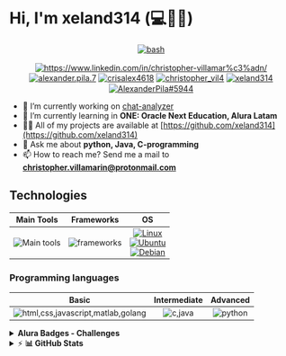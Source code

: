 <!-- markdownlint-disable MD033 -->

# Hi, I'm xeland314 (💻💖🐱)

<div align="center">
  <a href="https://www.codewars.com/users/xeland314" target="_blank" rel="noreferrer"> <img src="https://www.codewars.com/users/xeland314/badges/large" alt="bash"/> </a>
</div>

<p align="center">
  <a href="https://linkedin.com/in/https://www.linkedin.com/in/christopher-villamar%c3%adn/" target="blank"><img align="center" src="https://raw.githubusercontent.com/rahuldkjain/github-profile-readme-generator/master/src/images/icons/Social/linked-in-alt.svg" alt="https://www.linkedin.com/in/christopher-villamar%c3%adn/" height="30" width="40" /></a>
  <a href="https://fb.com/alexander.pila.7" target="blank"><img align="center" src="https://raw.githubusercontent.com/rahuldkjain/github-profile-readme-generator/master/src/images/icons/Social/facebook.svg" alt="alexander.pila.7" height="30" width="40" /></a>
  <a href="https://instagram.com/crisalex4618" target="blank"><img align="center" src="https://raw.githubusercontent.com/rahuldkjain/github-profile-readme-generator/master/src/images/icons/Social/instagram.svg" alt="crisalex4618" height="30" width="40" /></a>
  <a href="https://www.hackerrank.com/christopher_vil4" target="blank"><img align="center" src="https://raw.githubusercontent.com/rahuldkjain/github-profile-readme-generator/master/src/images/icons/Social/hackerrank.svg" alt="christopher_vil4" height="30" width="40" /></a>
  <a href="https://www.leetcode.com/xeland314" target="blank"><img align="center" src="https://raw.githubusercontent.com/rahuldkjain/github-profile-readme-generator/master/src/images/icons/Social/leet-code.svg" alt="xeland314" height="30" width="40" /></a>
  <a href="https://discord.gg/AlexanderPila#5944" target="blank"><img align="center" src="https://raw.githubusercontent.com/rahuldkjain/github-profile-readme-generator/master/src/images/icons/Social/discord.svg" alt="AlexanderPila#5944" height="30" width="40" /></a>
</p>

- 🔭 I’m currently working on [chat-analyzer](https://github.com/xeland314/chat-analyzer)
- 🌱 I’m currently learning in **ONE: Oracle Next Education, Alura Latam**
- 👨‍💻 All of my projects are available at [https://github.com/xeland314](https://github.com/xeland314)
- 💬 Ask me about **python, Java, C-programming**
- 📫 How to reach me? Send me a mail to **christopher.villamarin@protonmail.com**

## Technologies

<table align="center">
<thead>
  <tr>
    <th>Main Tools</th>
    <th>Frameworks</th>
    <th>OS</th>
  </tr>
</thead>
<tbody>
  <tr>
    <td align="center">
        <img src="https://skillicons.dev/icons?i=vscode,neovim,vim,eclipse,regex,sqlite,md,git,bash&perline=3&theme=light" alt="Main tools" width="200" height="150"/>
    </td>
    <td align="center">
        <img src="https://skillicons.dev/icons?i=qt,django,flutter&perline=2&theme=light" alt="frameworks" width="90" height="100"/>
    </td>
    <td align="center">
      <a href="https://www.linux.org/" target="_blank" rel="noreferrer">
        <img src="https://skillicons.dev/icons?i=linux&perline=1&theme=light" alt="Linux" width="40" height="40"/>
      </a>
      <br>
      <a href="https://ubuntu.com/" target="_blank" rel="noreferrer">
        <img src="https://upload.wikimedia.org/wikipedia/commons/9/9e/UbuntuCoF.svg" alt="Ubuntu" width="40" height="40"/>
      </a>
      <br>
      <a href="https://www.debian.org/" target="_blank" rel="noreferrer">
        <img src="https://www.debian.org/logos/openlogo-nd.svg" alt="Debian" width="40" height="40"/>
      </a>
    </td>
  </tr>
</tbody>
</table>

### Programming languages

<table align="center">
<thead>
  <tr>
    <th>Basic</th>
    <th>Intermediate</th>
    <th>Advanced</th>
  </tr>
</thead>
<tbody>
  <tr>
    <td align="center">
        <img src="https://skillicons.dev/icons?i=html,css,javascript,matlab,go,bash&perline=3&theme=light" alt="html,css,javascript,matlab,golang" width="150" height="90"/>
    </td>
    <td align="center">
        <img src="https://skillicons.dev/icons?i=dart,c&theme=light" alt="c,java" width="100" height="40"/>
    </td>
    <td align="center">
        <img src="https://skillicons.dev/icons?i=python,java&theme=light" alt="python" width="100" height="40"/>
    </td>
  </tr>
</tbody>
</table>

<details>
  <summary><b>Alura Badges - Challenges</b></summary><br/>
  <table align="center">
<thead>
  <tr>
    <th>Challenge #1</th>
    <th>Challenge #2</th>
    <th>Challenge #3</th>
    <th>Challenge #4</th>
  </tr>
</thead>
<tbody>
  <tr>
    <th><a href="https://github.com/xeland314/encriptador-de-texto" target="_blank" rel="noreferrer">Encriptador</a></th>
    <th><a href="https://github.com/xeland314/conversor-de-unidades" target="_blank" rel="noreferrer">Conversor de unidades</a></th>
    <th><a href="" target="_blank" rel="noreferrer">Hotel Alura</a></th>
    <th><a href="" target="_blank" rel="noreferrer">...</a></th>
  </tr>
  <tr>
    <td align="center">
        <img src="resources/challenge1.png" alt="challenge1" width="150" height="120"/>
    </td>
    <td align="center">
        <img src="resources/challenge2.png" alt="challenge2" width="150" height="130"/>
    </td>
    <td align="center">
        <img src="" alt="Empty" width="150" height="150"/>
    </td>
    <td align="center">
        <img src="" alt="Empty" width="150" height="150"/>
    </td>
  </tr>
</tbody>
</table>
</details>

<details>
  <summary>&#9889 <b>📊 GitHub Stats</b></summary><br/>
  <div align="center">
  
![rate](https://github-readme-streak-stats.herokuapp.com/?user=xeland314&hide_border=false&theme=city_lights)
![languages](https://github-readme-stats.vercel.app/api/top-langs/?username=xeland314&theme=city_lights&include_all_commits=true&layout=compact&langs_count=10)

  </div>
</details>
